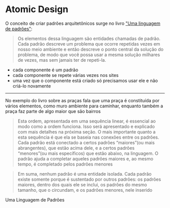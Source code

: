 # Atomic Design

O conceito de criar padrões arquitetônicos surge no livro ["Uma linguagem de padrões"](https://statics-submarino.b2w.io/sherlock/books/firstChapter/112900425.pdf):

> Os elementos dessa linguagem são entidades chamadas de padrão. Cada padrão descreve um problema que ocorre repetidas vezes em nosso meio ambiente e então descreve o ponto central da solução do problema, de modo que você possa usar a mesma solução milhares de vezes, mas sem jamais ter de repeti-la.

- cada componente é um padrão
- cada componente se repete várias vezes nos sites
- uma vez que o componente está criado só precisamos usar ele e não criá-lo novamente

----

No exemplo do livro sobre as praças fala que uma praça é constituída por vários elementos, como muro ambiente para caminhar, enquanto também a praça faz parte de algo maior que são bairros

> Esta ordem, apresentada em uma sequência linear, é essencial ao modo como a ordem funciona. Isso será apresentado e explicado com mais detalhes na próxima seção. O mais
importante quanto a esta sequência é que ela se baseia nas
conexões entre os padrões. Cada padrão está conectado a certos padrões “maiores”(ou mais abrangentes), que estão acima
dele, e a certos padrões “menores”(ou mais específicos) que
estão abaixo, na linguagem. O padrão ajuda a completar aqueles padrões maiores e, ao mesmo tempo, é completado pelos
padrões menores

> Em suma, nenhum padrão é uma entidade isolada. Cada
padrão existe somente porque é sustentado por outros padrões:
os padrões maiores, dentro dos quais ele se inclui, os padrões do
mesmo tamanho, que o circundam, e os padrões menores, nele
inserido

Uma Linguagem de Padrões
